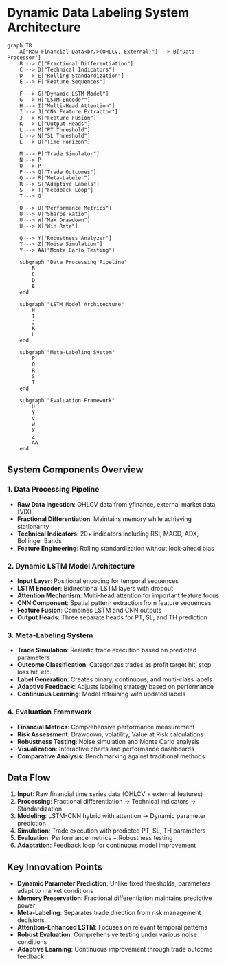 # Dynamic Data Labeling System Architecture

```mermaid
graph TB
    A["Raw Financial Data<br/>(OHLCV, External)"] --> B["Data Processor"]
    B --> C["Fractional Differentiation"]
    C --> D["Technical Indicators"]
    D --> E["Rolling Standardization"]
    E --> F["Feature Sequences"]
    
    F --> G["Dynamic LSTM Model"]
    G --> H["LSTM Encoder"]
    H --> I["Multi-Head Attention"]
    I --> J["CNN Feature Extractor"]
    J --> K["Feature Fusion"]
    K --> L["Output Heads"]
    L --> M["PT Threshold"]
    L --> N["SL Threshold"] 
    L --> O["Time Horizon"]
    
    M --> P["Trade Simulator"]
    N --> P
    O --> P
    P --> Q["Trade Outcomes"]
    Q --> R["Meta-Labeler"]
    R --> S["Adaptive Labels"]
    S --> T["Feedback Loop"]
    T --> G
    
    Q --> U["Performance Metrics"]
    U --> V["Sharpe Ratio"]
    U --> W["Max Drawdown"]
    U --> X["Win Rate"]
    
    Q --> Y["Robustness Analyzer"]
    Y --> Z["Noise Simulation"]
    Y --> AA["Monte Carlo Testing"]
    
    subgraph "Data Processing Pipeline"
        B
        C
        D
        E
    end
    
    subgraph "LSTM Model Architecture"
        H
        I
        J
        K
        L
    end
    
    subgraph "Meta-Labeling System"
        P
        Q
        R
        S
        T
    end
    
    subgraph "Evaluation Framework"
        U
        Y
        V
        W
        X
        Z
        AA
    end
```

## System Components Overview

### 1. Data Processing Pipeline
- **Raw Data Ingestion**: OHLCV data from yfinance, external market data (VIX)
- **Fractional Differentiation**: Maintains memory while achieving stationarity
- **Technical Indicators**: 20+ indicators including RSI, MACD, ADX, Bollinger Bands
- **Feature Engineering**: Rolling standardization without look-ahead bias

### 2. Dynamic LSTM Model Architecture
- **Input Layer**: Positional encoding for temporal sequences
- **LSTM Encoder**: Bidirectional LSTM layers with dropout
- **Attention Mechanism**: Multi-head attention for important feature focus
- **CNN Component**: Spatial pattern extraction from feature sequences
- **Feature Fusion**: Combines LSTM and CNN outputs
- **Output Heads**: Three separate heads for PT, SL, and TH prediction

### 3. Meta-Labeling System
- **Trade Simulation**: Realistic trade execution based on predicted parameters
- **Outcome Classification**: Categorizes trades as profit target hit, stop loss hit, etc.
- **Label Generation**: Creates binary, continuous, and multi-class labels
- **Adaptive Feedback**: Adjusts labeling strategy based on performance
- **Continuous Learning**: Model retraining with updated labels

### 4. Evaluation Framework
- **Financial Metrics**: Comprehensive performance measurement
- **Risk Assessment**: Drawdown, volatility, Value at Risk calculations
- **Robustness Testing**: Noise simulation and Monte Carlo analysis
- **Visualization**: Interactive charts and performance dashboards
- **Comparative Analysis**: Benchmarking against traditional methods

## Data Flow

1. **Input**: Raw financial time series data (OHLCV + external features)
2. **Processing**: Fractional differentiation → Technical indicators → Standardization
3. **Modeling**: LSTM-CNN hybrid with attention → Dynamic parameter prediction
4. **Simulation**: Trade execution with predicted PT, SL, TH parameters
5. **Evaluation**: Performance metrics + Robustness testing
6. **Adaptation**: Feedback loop for continuous model improvement

## Key Innovation Points

- **Dynamic Parameter Prediction**: Unlike fixed thresholds, parameters adapt to market conditions
- **Memory Preservation**: Fractional differentiation maintains predictive power
- **Meta-Labeling**: Separates trade direction from risk management decisions
- **Attention-Enhanced LSTM**: Focuses on relevant temporal patterns
- **Robust Evaluation**: Comprehensive testing under various noise conditions
- **Adaptive Learning**: Continuous improvement through trade outcome feedback

